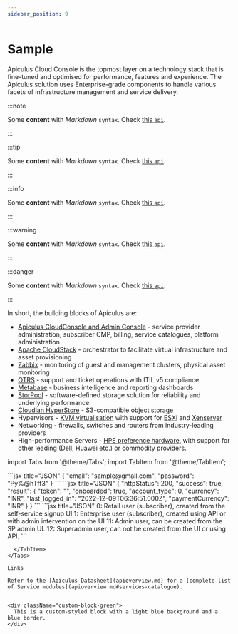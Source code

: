 ```yaml
---
sidebar_position: 9
---
```

# Sample

Apiculus Cloud Console is the topmost layer on a technology stack that is fine-tuned and optimised for performance, features and experience. The Apiculus solution uses Enterprise-grade components to handle various facets of infrastructure management and service delivery.

:::note

Some **content** with _Markdown_ `syntax`. Check [this `api`](#).

:::

:::tip

Some **content** with _Markdown_ `syntax`. Check [this `api`](#).

:::

:::info

Some **content** with _Markdown_ `syntax`. Check [this `api`](#).

:::

:::warning

Some **content** with _Markdown_ `syntax`. Check [this `api`](#).

:::

:::danger

Some **content** with _Markdown_ `syntax`. Check [this `api`](#).

:::

In short, the building blocks of Apiculus are:

- [Apiculus CloudConsole and Admin Console](https://apiculus.com/) - service provider administration, subscriber CMP, billing, service catalogues, platform administration
- [Apache CloudStack](https://cloudstack.apache.org/) - orchestrator to facilitate virtual infrastructure and asset provisioning
- [Zabbix](https://zabbix.com/) - monitoring of guest and management clusters, physical asset monitoring
- [OTRS](https://otrs.com/) - support and ticket operations with ITIL v5 compliance
- [Metabase](https://metabase.com/) - business intelligence and reporting dashboards
- [StorPool](https://storpool.com/) - software-defined storage solution for reliability and underlying performance
- [Cloudian HyperStore](https://cloudian.com/products/hyperstore/) - S3-compatible object storage
- Hypervisors - [KVM virtualisation](https://www.linux-kvm.org/page/Main_Page) with support for [ESXi](https://www.vmware.com/in/products/esxi-and-esx.html) and [Xenserver](https://www.citrix.com/products/citrix-hypervisor/)
- Networking - firewalls, switches and routers from industry-leading providers
- High-performance Servers - [HPE preference hardware](https://www.hpe.com/greenlake), with support for other leading (Dell, Huawei etc.) or commodity providers.

import Tabs from '@theme/Tabs';
import TabItem from '@theme/TabItem';

<Tabs>
  <TabItem value="Body" label="Body" default>
      ```jsx title="JSON"
{ 
"email": "sample@gmail.com", 
"password": "Py%@hTff3"
}
```
  </TabItem>
  <TabItem value="ResponseJSON" label="Response JSON">
      ```jsx title="JSON"
{
   "httpStatus": 200,
   "success": true,
   "result": {
       "token": "<user_token>",
       "onboarded": true,
       "account_type": 0,
       "currency": "INR",
       "last_logged_in": "2022-12-09T06:36:51.000Z",
       "paymentCurrency": "INR"
   }
}
```
  </TabItem>
  <TabItem value="AccountTypes" label="Account Types">
  ```jsx title="JSON"
0: Retail user (subscriber), created from the self-service signup UI
1: Enterprise user (subscriber), created using API or with admin intervention on the UI
11: Admin user, can be created from the SP admin UI.
12: Superadmin user, can not be created from the UI or using API.
```
  </TabItem>
</Tabs>


```
  </TabItem>
</Tabs>

Links

Refer to the [Apiculus Datasheet](apioverview.md) for a [complete list of Service modules](apioverview.md#services-catalogue).


<div className="custom-block-green">
  This is a custom-styled block with a light blue background and a blue border.
</div>